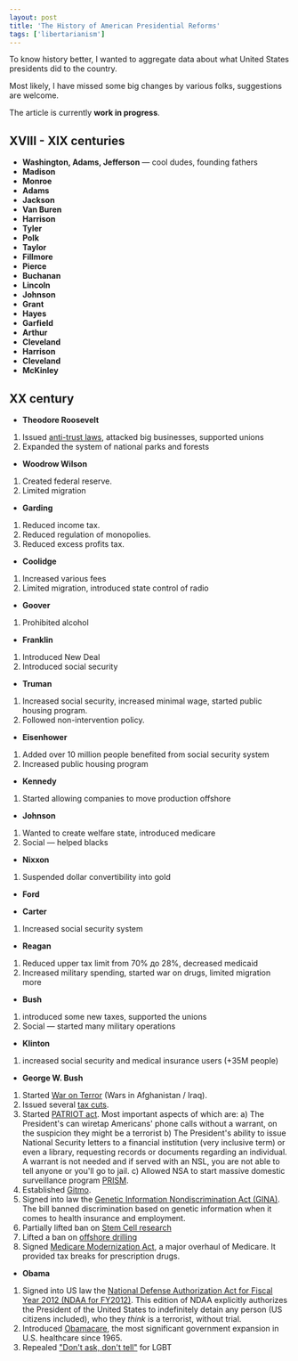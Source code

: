 ```yaml
---
layout: post
title: 'The History of American Presidential Reforms'
tags: ['libertarianism']
---
```


To know history better, I wanted to aggregate data about
what United States presidents did to the country.

Most likely, I have missed some big changes by various folks,
suggestions are welcome.

The article is currently **work in progress**.

## XVIII - XIX centuries

* **Washington, Adams, Jefferson** — cool dudes, founding fathers
* **Madison**
* **Monroe**
* **Adams**
* **Jackson**
* **Van Buren**
* **Harrison**
* **Tyler**
* **Polk**
* **Taylor**
* **Fillmore**
* **Pierce**
* **Buchanan**
* **Lincoln**
* **Johnson**
* **Grant**
* **Hayes**
* **Garfield**
* **Arthur**
* **Cleveland**
* **Harrison**
* **Cleveland**
* **McKinley**

## XX century

* **Theodore Roosevelt**

1. Issued [anti-trust laws](http://en.wikipedia.org/wiki/Sherman_Antitrust_Act), attacked big businesses, supported unions
2. Expanded the system of national parks and forests

* **Woodrow Wilson**

1. Created federal reserve.
2. Limited migration

* **Garding**

1. Reduced income tax.
2. Reduced regulation of monopolies.
3. Reduced excess profits tax.

* **Coolidge**

1. Increased various fees
2. Limited migration, introduced state control of radio

* **Goover**

1. Prohibited alcohol

* **Franklin**

1. Introduced New Deal
2. Introduced social security

* **Truman**

1. Increased social security, increased minimal wage, started public housing program.
2. Followed non-intervention policy.

* **Eisenhower**

1. Added over 10 million people benefited from social security system
2. Increased public housing program

* **Kennedy**

1. Started allowing companies to move production offshore

* **Johnson**

1. Wanted to create welfare state, introduced medicare
2. Social — helped blacks

* **Nixxon**

1. Suspended dollar convertibility into gold

* **Ford**


* **Carter**

1. Increased social security system

* **Reagan**

1. Reduced upper tax limit from 70% до 28%, decreased medicaid
2. Increased military spending, started war on drugs, limited migration more

* **Bush**

1. introduced some new taxes, supported the unions
2. Social — started many military operations

* **Klinton**

1. increased social security and medical insurance users (+35M people)

* **George W. Bush**

1. Started [War on Terror](http://en.wikipedia.org/wiki/War_on_Terror) (Wars in Afghanistan / Iraq).
2. Issued several [tax cuts](http://en.wikipedia.org/wiki/Bush_tax_cuts).
3. Started [PATRIOT act](http://en.wikipedia.org/wiki/Patriot_Act). Most important aspects of which are: a) The President's can wiretap Americans' phone calls without a warrant, on the suspicion they might be a terrorist b) The President's ability to issue National Security letters to a financial institution (very inclusive term) or even a library, requesting records or documents regarding an individual. A warrant is not needed and if served with an NSL, you are not able to tell anyone or you'll go to jail. c) Allowed NSA to start massive domestic surveillance program [PRISM](http://en.wikipedia.org/wiki/PRISM_(surveillance_program)).
4. Established [Gitmo](http://en.wikipedia.org/wiki/Guantánamo_Bay_detention_camp).
5. Signed into law the [Genetic Information Nondiscrimination Act (GINA)](http://en.wikipedia.org/wiki/Genetic_Information_Nondiscrimination_Act). The bill banned discrimination based on genetic information when it comes to health insurance and employment.
6. Partially lifted ban on [Stem Cell research](http://en.wikipedia.org/wiki/George_w_bush#Stem_cell_research_and_first_use_of_veto_power)
7. Lifted a ban on [offshore drilling](http://en.wikipedia.org/wiki/Offshore_drilling)
8. Signed [Medicare Modernization Act](http://en.wikipedia.org/wiki/Medicare_Prescription_Drug,_Improvement,_and_Modernization_Act),
a major overhaul of Medicare. It provided tax breaks for prescription drugs.

* **Obama**

1. Signed into US law the [National Defense Authorization Act for Fiscal Year 2012 (NDAA for FY2012)](http://en.wikipedia.org/wiki/National_Defense_Authorization_Act_for_Fiscal_Year_2012). This edition of NDAA explicitly authorizes the President of the United States to indefinitely detain any person (US citizens included), who they _think_ is a terrorist, without trial.
2. Introduced [Obamacare](http://en.wikipedia.org/wiki/Obamacare),
       the most significant government expansion in U.S. healthcare since 1965.
3. Repealed ["Don't ask, don't tell"](http://en.wikipedia.org/wiki/Don't_ask,_don't_tell) for LGBT
